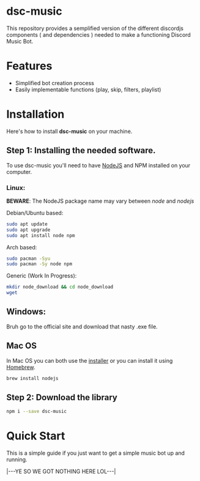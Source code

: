 # dsc-music
 
This repository provides a semplified version of the different discordjs components ( and dependencies ) needed to make a functioning Discord Music Bot.

# Features

- Simplified bot creation process
- Easily implementable functions (play, skip, filters, playlist)

# Installation

Here's how to install **dsc-music** on your machine.

## Step 1: Installing the needed software.

To use dsc-music you'll need to have [NodeJS](https://www.nodejs.org) and NPM installed on your computer.
### Linux:

**BEWARE**: The NodeJS package name may vary between *node* and *nodejs*

Debian/Ubuntu based:

```bash
sudo apt update
sudo apt upgrade
sudo apt install node npm
```

Arch based:

```bash
sudo pacman -Syu
sudo pacman -Sy node npm
```

Generic (Work In Progress):

```bash
mkdir node_download && cd node_download
wget 
```

## Windows:

Bruh go to the official site and download that nasty .exe file.

## Mac OS

In Mac OS you can both use the [installer](https://www.nodejs.org) or you can install it using [Homebrew](https://brew.sh/).

```bash
brew install nodejs
```

## Step 2: Download the library

```bash
npm i --save dsc-music
```

# Quick Start

This is a simple guide if you just want to get a simple music bot up and running.

|---YE SO WE GOT NOTHING HERE LOL---|
